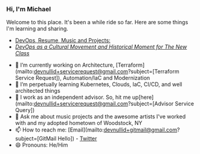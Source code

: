 ### Hi, I'm Michael

Welcome to this place. It's been a while ride so far. Here are some things I'm learning and sharing.
* [DevOps, Resume, Music and Projects:](https://michaelcolletti.github.io/project-newjam/)
* [*DevOps as a Cultural Movement and Historical Moment for The New Class*](https://michaelcolletti.github.io/devops-writings)
<!--
**michaelcolletti/michaelcolletti** is a ✨ _special_ ✨ repository because its `README.md` (this file) appears on your GitHub profile.

Here are some ideas to get you started:
-->

- 🔭 I’m currently working on Architecture, [Terraform](mailto:devnullid+servicerequest@gmail.com?subject=[Terraform Service Request]), Automation/IaC and Modernization
- 🌱 I’m perpetually learning Kubernetes, Clouds, IaC, CI/CD, and well architected things
- 👯 I work as an independent advisor. So, hit me up[here](mailto:devnullid+servicerequest@gmail.com?subject=[Advisor Service Query])
- 💬 Ask me about music projects and the awesome artists I've worked with and my adopted hometown of Woodstock, NY
- 📫 How to reach me: [Email](mailto:devnullid+gitmail@gmail.com?subject=[GitMail Hello])  -  [Twitter](https://twitter.com/devnullid)
- 😄 Pronouns: He/Him


<!--
- ⚡ Fun fact: 
-->
